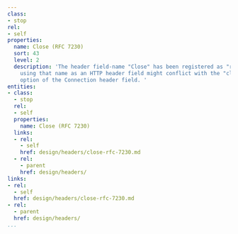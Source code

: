 ```yaml
---
class:
- stop
rel:
- self
properties:
  name: Close (RFC 7230)
  sort: 43
  level: 2
  description: 'The header field-name "Close" has been registered as "reserved", since
    using that name as an HTTP header field might conflict with the "close" connection
    option of the Connection header field. '
entities:
- class:
  - stop
  rel:
  - self
  properties:
    name: Close (RFC 7230)
  links:
  - rel:
    - self
    href: design/headers/close-rfc-7230.md
  - rel:
    - parent
    href: design/headers/
links:
- rel:
  - self
  href: design/headers/close-rfc-7230.md
- rel:
  - parent
  href: design/headers/
...
```

